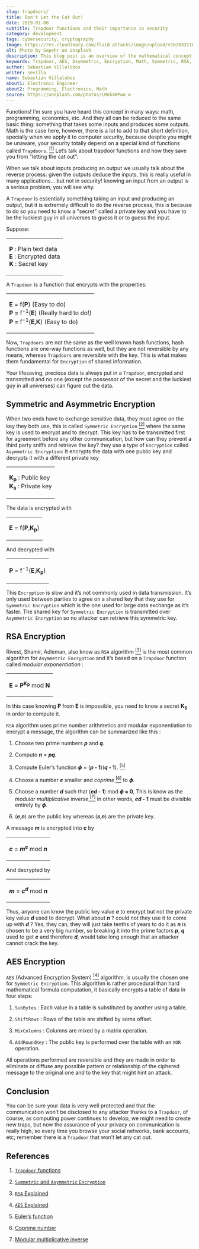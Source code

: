 ```yaml
---
slug: trapdoors/
title: Don't Let the Cat Out!
date: 2019-01-08
subtitle: Trapdoor functions and their importance in security
category: development
tags: cybersecurity, cryptography
image: https://res.cloudinary.com/fluid-attacks/image/upload/v1620331107/blog/trapdoors/cover_p6rsfq.webp
alt: Photo by Sepehr on Unsplash
description: This blog post is an overview of the mathematical concept 'Trapdoor,' the basis of information security.
keywords: Trapdoor, AES, Asymmetric, Encryption, Math, Symmetric, RSA, Ethical Hacking, Pentesting
author: Sebastian Villalobos
writer: sevilla
name: Sebastian Villalobos
about1: Electronic Engineer
about2: Programming, Electronics, Math
source: https://unsplash.com/photos/LMnk4WPwo-w
---
```


Functions\! I’m sure you have heard this concept in many ways: math,
programming, economics, etc. And they all can be reduced to the same
basic thing: something that takes some inputs and produces some outputs.
Math is the case here, however, there is a lot to add to that short
definition, specially when we apply it to computer security, because
despite you might be unaware, your security totally depend on a special
kind of functions called `Trapdoors`. [<sup>\[1\]</sup>](#r1%20) Let’s
talk about trapdoor functions and how they save you from "letting the
cat out".

When we talk about inputs producing an output we usually talk about the
reverse process: given the outputs deduce the inputs, this is really
useful in many applications…​ but not in security\! knowing an input
from an output is a serious problem, you will see why.

A `Trapdoor` is essentially something taking an input and producing an
output, but it is extremely difficult to do the reverse process, this is
because to do so you need to know a "secret" called a private key and
you have to be the luckiest guy in all universes to guess it or to guess
the input.

Suppose:

|                                                                                          |
| ---------------------------------------------------------------------------------------- |
| <p> **P** : Plain text data <br /> **E** : Encrypted data <br /> **K** : Secret key </p> |

A `Trapdoor` is a function that encrypts with the properties:

|                                                                                                                                                      |
| ---------------------------------------------------------------------------------------------------------------------------------------------------- |
| <p> **E** = f(**P**) (Easy to do) <br /> **P** = f<sup>-1</sup>(**E**) (Really hard to do!) <br /> **P** = f<sup>-1</sup>(**E,K**) (Easy to do) </p> |

Now, `Trapdoors` are not the same as the well known hash functions, hash
functions are one-way functions as well, but they are not reversible by
any means, whereas `Trapdoors` are reversible with the key. This is what
makes them fundamental for `Encryption` of shared information.

Your lifesaving, precious data is always put in a `Trapdoor`, encrypted
and transmitted and no one (except the possessor of the secret and the
luckiest guy in all universes) can figure out the data.

## Symmetric and Asymmetric Encryption

When two ends have to exchange sensitive data, they must agree on the
key they both use, this is called `Symmetric Encryption`
[<sup>\[2\]</sup>](#r2) where the same key is used to encrypt and to
decrypt. This key has to be transmitted first for agreement before any
other communication, but how can they prevent a third party sniffs and
retrieve the key? they use a type of `Encryption` called `Asymmetric
Encryption`: It encrypts the data with one public key and decrypts it
with a different private key

|                                                                               |
| ----------------------------------------------------------------------------- |
| <p> **K<sub>p</sub>** : Public key<br /> **K<sub>s</sub>** : Private key </p> |

The data is encrypted with

|                                             |
| ------------------------------------------- |
| <p> **E** = f(**P**,**K<sub>p</sub>**) </p> |

And decrypted with

|                                                          |
| -------------------------------------------------------- |
| <p> **P** = f<sup>-1</sup>(**E**,**K<sub>p</sub>**) </p> |

This `Encryption` is slow and it’s not commonly used in data
transmission. It’s only used between parties to agree on a shared key
that they use for `Symmetric Encryption` which is the one used for large
data exchange as it’s faster. The shared key for `Symmetric Encryption`
is transmitted over `Asymmetric Encryption` so no attacker can retrieve
this symmetric key.

## RSA Encryption

Rivest, Shamir, Adleman, also know as `RSA` algorithm
[<sup>\[3\]</sup>](#r3%20) is the most common algorithm for `Asymmetric
Encryption` and it’s based on a `Trapdoor` function called *modular
exponentiation* :

|                                                                  |
| ---------------------------------------------------------------- |
| <p> **E** = **P**<sup>**K**<sub>**P**</sub></sup> mod **N** </p> |

In this case knowing **P** from **E** is impossible, you need to know a
secret **K**<sub>**S**</sub> in order to compute it.

`RSA` algorithm uses prime number arithmetics and modular exponentiation
to encrypt a message, the algorithm can be summarized like this :

1. Choose two prime numbers ***p*** and ***q***.

2. Compute ***n*** = ***pq***.

3. Compute Euler’s function ***ϕ*** = (***p* - 1**)(***q* - 1**).
    [<sup>\[5\]</sup>](#r5%20)

4. Choose a number ***e*** smaller and *coprime*
    [<sup>\[6\]</sup>](#r6%20) to ***ϕ***.

5. Choose a number ***d*** such that (***ed* - 1**) mod ***ϕ* = 0**,
    This is know as the *modular multiplicative
    inverse*,[<sup>\[7\]</sup>](#r7%20) in other words, ***ed* - 1**
    must be divisible entirely by ***ϕ***.

6. (***e***,***n***) are the public key whereas (***s***,***n***) are
    the private key.

A message ***m*** is encrypted into ***c*** by

|                                                          |
| -------------------------------------------------------- |
| <p> ***c*** = ***m***<sup>***e***</sup> mod ***n*** </p> |

And decrypted by

|                                                            |
| ---------------------------------------------------------- |
| <p> ***m*** = ***c***<sup>***d***</sup> mod ***n*** </supmod> |

Thus, anyone can know the public key value ***e*** to encrypt but not
the private key value ***d*** used to decrypt. What about ***n*** ?
could not they use it to come up with ***d*** ? Yes, they can, they will
just take tenths of years to do it as ***n*** is chosen to be a very big
number, so breaking it into the prime factors ***p***, ***q*** used to
get ***e*** and therefore ***d***, would take long enough that an
attacker cannot crack the key.

## AES Encryption

`AES` (Advanced Encryption System) [<sup>\[4\]</sup>](#r4%20) algorithm,
is usually the chosen one for `Symmetric Encryption`. This algorithm is
rather procedural than hard mathematical formula computation, it
basically encrypts a table of data in four steps:

1. `SubBytes` : Each value in a table is substituted by another using a
    table.

2. `ShiftRows` : Rows of the table are shifted by some offset.

3. `MixColumns` : Columns are mixed by a matrix operation.

4. `AddRoundKey` : The public key is performed over the table with an
    `XOR` operation.

All operations performed are reversible and they are made in order to
eliminate or diffuse any possible pattern or relationship of the
ciphered message to the original one and to the key that might hint an
attack.

## Conclusion

You can be sure your data is very well protected and that the
communication won’t be disclosed to any attacker thanks to a `Trapdoor`,
of course, as computing power continues to develop, we might need to
create new traps, but now the assurance of your privacy on communication
is really high, so every time you browse your social networks, bank
accounts, etc; remember there is a `Trapdoor` that won’t let any cat
out.

## References

1. [`Trapdoor`
    functions](http://mathworld.wolfram.com/TrapdoorOne-WayFunction.html)

2. [`Symmetric` and `Asymmetric`
    `Encryption`](https://hackernoon.com/symmetric-and-asymmetric-encryption-5122f9ec65b1)

3. [`RSA`
    Explained](https://hackernoon.com/how-does-rsa-work-f44918df914b)

4. [`AES`
    Explained](https://thebestvpn.com/advanced-encryption-standard-aes/)

5. [Euler’s
    function](https://en.wikipedia.org/wiki/Euler%27s_totient_function)

6. [Coprime number](https://simple.wikipedia.org/wiki/Coprime)

7. [Modular multiplicative
    inverse](https://en.wikipedia.org/wiki/Modular_multiplicative_inverse)
